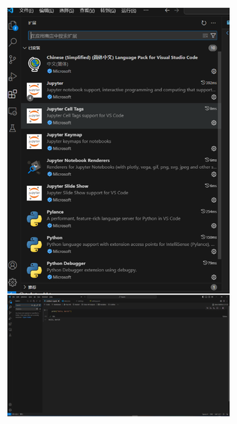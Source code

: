 ![image](https://github.com/WarmaHanser/1/blob/main/Experiment%201/1.png)
![image](https://github.com/WarmaHanser/1/blob/main/Experiment%201/2.png)
